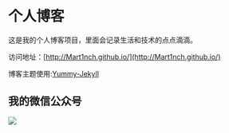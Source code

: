 # 个人博客

这是我的个人博客项目，里面会记录生活和技术的点点滴滴。


访问地址：[http://Mart1nch.github.io/](http://Mart1nch.github.io/)


博客主题使用:[Yummy-Jekyll](https://github.com/DONGChuan/Yummy-Jekyll)


## 我的微信公众号

![](http://www.mart1n.com/assets/images/lookforlight.jpeg)
